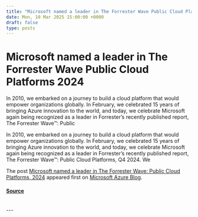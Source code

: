 ```yaml
---
title: "Microsoft named a leader in The Forrester Wave Public Cloud Platforms 2024"
date: Mon, 10 Mar 2025 15:00:00 +0000
draft: false
type: posts
---
```

# Microsoft named a leader in The Forrester Wave Public Cloud Platforms 2024





In 2010, we embarked on a journey to build a cloud platform that would empower organizations globally. In February, we celebrated 15 years of bringing Azure innovation to the world, and today, we celebrate Microsoft again being recognized as a leader in Forrester’s recently published report, The Forrester Wave™: Public

In 2010, we embarked on a journey to build a cloud platform that would empower organizations globally. In February, we celebrated 15 years of bringing Azure innovation to the world, and today, we celebrate Microsoft again being recognized as a leader in Forrester’s recently published report, The Forrester Wave™: Public Cloud Platforms, Q4 2024. We

The post [Microsoft named a leader in The Forrester Wave: Public Cloud Platforms, 2024](https://azure.microsoft.com/en-us/blog/microsoft-named-a-leader-in-the-forrester-wave-public-cloud-platforms-2024/) appeared first on [Microsoft Azure Blog](https://azure.microsoft.com/en-us/blog).

#### [Source](https://azure.microsoft.com/en-us/blog/microsoft-named-a-leader-in-the-forrester-wave-public-cloud-platforms-2024/)

<br/>
---
